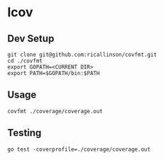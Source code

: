 # lcov

## Dev Setup

    git clone git@github.com:ricallinson/covfmt.git
    cd ./covfmt
    export GOPATH=<CURRENT DIR>
    export PATH=$GOPATH/bin:$PATH

## Usage

    covfmt ./coverage/coverage.out

## Testing

    go test -coverprofile=./coverage/coverage.out
